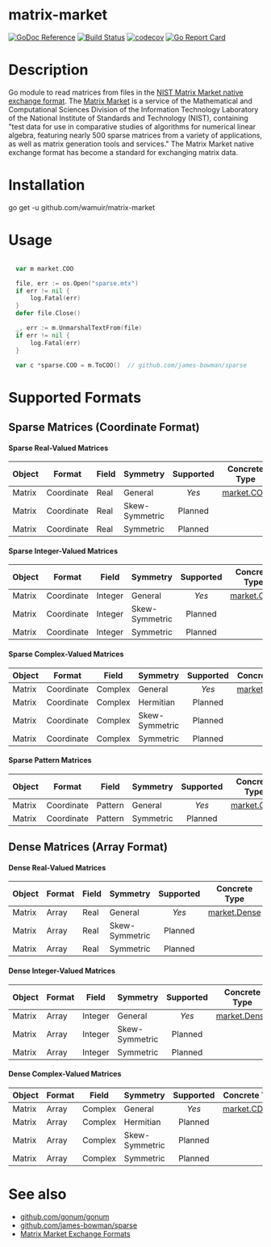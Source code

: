 # matrix-market

[![GoDoc Reference](https://godoc.org/github.com/wamuir/matrix-market?status.svg)](http://godoc.org/github.com/wamuir/matrix-market)
[![Build Status](https://travis-ci.com/wamuir/matrix-market.svg?branch=master)](https://travis-ci.org/wamuir/matrix-market)
[![codecov](https://codecov.io/gh/wamuir/matrix-market/branch/master/graph/badge.svg)](https://codecov.io/gh/wamuir/matrix-market)
[![Go Report Card](https://goreportcard.com/badge/github.com/wamuir/matrix-market)](https://goreportcard.com/report/github.com/wamuir/matrix-market)

# Description

Go module to read matrices from files in the [NIST Matrix Market native exchange
format](https://math.nist.gov/MatrixMarket/formats.html#MMformat). The
[Matrix Market](https://math.nist.gov/MatrixMarket/) is a service of the
Mathematical and Computational Sciences Division of the Information
Technology Laboratory of the National Institute of Standards and Technology
(NIST), containing "test data for use in comparative studies of algorithms
for numerical linear algebra, featuring nearly 500 sparse matrices from a
variety of applications, as well as matrix generation tools and services."
The Matrix Market native exchange format has become a standard for
exchanging matrix data.

# Installation

  go get -u github.com/wamuir/matrix-market

# Usage

```go

  var m market.COO

  file, err := os.Open("sparse.mtx")
  if err != nil {
      log.Fatal(err)
  }
  defer file.Close()

  _, err := m.UnmarshalTextFrom(file)
  if err != nil {
      log.Fatal(err)
  }

  var c *sparse.COO = m.ToCOO()  // github.com/james-bowman/sparse

```

# Supported Formats

## Sparse Matrices (Coordinate Format)

#### Sparse Real-Valued Matrices
| Object | Format     | Field   | Symmetry       | Supported | Concrete Type                                                             | Storage                                                                  |
| ------ | ---------- | ------- | -------------- | :-------: | :-----------------------------------------------------------------------: | :----------------------------------------------------------------------: |
| Matrix | Coordinate | Real    | General        | *Yes*     | [market.COO](https://godoc.org/github.com/wamuir/matrix-market#COO)       | [sparse.COO](https://godoc.org/github.com/james-bowman/sparse#COO)       |
| Matrix | Coordinate | Real    | Skew-Symmetric | Planned   |                                                                           |                                                                          |
| Matrix | Coordinate | Real    | Symmetric      | Planned   |                                                                           |                                                                          |

#### Sparse Integer-Valued Matrices
| Object | Format     | Field   | Symmetry       | Supported | Concrete Type                                                             | Storage                                                                  |
| ------ | ---------- | ------- | -------------- | :-------: | :-----------------------------------------------------------------------: | :----------------------------------------------------------------------: |
| Matrix | Coordinate | Integer | General        | *Yes*     | [market.COO](https://godoc.org/github.com/wamuir/matrix-market#COO)       | [sparse.COO](https://godoc.org/github.com/james-bowman/sparse#COO)       |
| Matrix | Coordinate | Integer | Skew-Symmetric | Planned   |
| Matrix | Coordinate | Integer | Symmetric      | Planned   |

#### Sparse Complex-Valued Matrices
| Object | Format     | Field   | Symmetry       | Supported | Concrete Type                                                             | Storage                                                                  |
| ------ | ---------- | ------- | -------------- | :-------: | :-----------------------------------------------------------------------: | :----------------------------------------------------------------------: |
| Matrix | Coordinate | Complex | General        | *Yes*     | [market.CDense](https://godoc.org/github.com/wamuir/matrix-market#CDense) | [mat.CDense](https://godoc.org/gonum.org/v1/gonum/mat#CDense)            |
| Matrix | Coordinate | Complex | Hermitian      | Planned   |                                                                           |                                                                          |
| Matrix | Coordinate | Complex | Skew-Symmetric | Planned   |                                                                           |                                                                          |
| Matrix | Coordinate | Complex | Symmetric      | Planned   |                                                                           |                                                                          |

#### Sparse Pattern Matrices
| Object | Format     | Field   | Symmetry       | Supported | Concrete Type                                                             | Storage                                                                  |
| ------ | ---------- | ------- | -------------- | :-------: | :-----------------------------------------------------------------------: | :----------------------------------------------------------------------: |
| Matrix | Coordinate | Pattern | General        | *Yes*     | [market.COO](https://godoc.org/github.com/wamuir/matrix-market#COO)       | [sparse.COO](https://godoc.org/github.com/james-bowman/sparse#COO)       |
| Matrix | Coordinate | Pattern | Symmetric      | Planned   |                                                                           |                                                                          |


## Dense Matrices (Array Format)

#### Dense Real-Valued Matrices
| Object | Format     | Field   | Symmetry       | Supported | Concrete Type                                                             | Storage                                                                  |
| ------ | ---------- | ------- | -------------- | :-------: | :-----------------------------------------------------------------------: | :----------------------------------------------------------------------: |
| Matrix | Array      | Real    | General        | *Yes*     | [market.Dense](https://godoc.org/github.com/wamuir/matrix-market#Dense)   | [mat.Dense](https://godoc.org/gonum.org/v1/gonum/mat#Dense)              |
| Matrix | Array      | Real    | Skew-Symmetric | Planned   |                                                                           |                                                                          |
| Matrix | Array      | Real    | Symmetric      | Planned   |                                                                           |                                                                          |

#### Dense Integer-Valued Matrices
| Object | Format     | Field   | Symmetry       | Supported | Concrete Type                                                             | Storage                                                                  |
| ------ | ---------- | ------- | -------------- | :-------: | :-----------------------------------------------------------------------: | :----------------------------------------------------------------------: |
| Matrix | Array      | Integer | General        | *Yes*     | [market.Dense](https://godoc.org/github.com/wamuir/matrix-market#Dense)   | [mat.Dense](https://godoc.org/gonum.org/v1/gonum/mat#Dense)              |
| Matrix | Array      | Integer | Skew-Symmetric | Planned   |                                                                           |                                                                          |
| Matrix | Array      | Integer | Symmetric      | Planned   |                                                                           |                                                                          |

#### Dense Complex-Valued Matrices
| Object | Format     | Field   | Symmetry       | Supported | Concrete Type                                                             | Storage                                                                  |
| ------ | ---------- | ------- | -------------- | :-------: | :-----------------------------------------------------------------------: | :----------------------------------------------------------------------: |
| Matrix | Array      | Complex | General        | *Yes*     | [market.CDense](https://godoc.org/github.com/wamuir/matrix-market#CDense) | [mat.CDense](https://godoc.org/gonum.org/v1/gonum/mat#CDense)            |
| Matrix | Array      | Complex | Hermitian      | Planned   |                                                                           |                                                                          |
| Matrix | Array      | Complex | Skew-Symmetric | Planned   |                                                                           |                                                                          |
| Matrix | Array      | Complex | Symmetric      | Planned   |                                                                           |                                                                          |




# See also

- [github.com/gonum/gonum](https://github.com/gonum/gonum)
- [github.com/james-bowman/sparse](https://github.com/james-bowman/sparse)
- [Matrix Market Exchange Formats](https://math.nist.gov/MatrixMarket/formats.html#MMformat)
